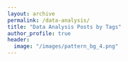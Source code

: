```yaml
---
layout: archive 
permalink: /data-analysis/
title: "Data Analysis Posts by Tags"
author_profile: true 
header: 
  image: "/images/pattern_bg_4.png"
--- 
```


